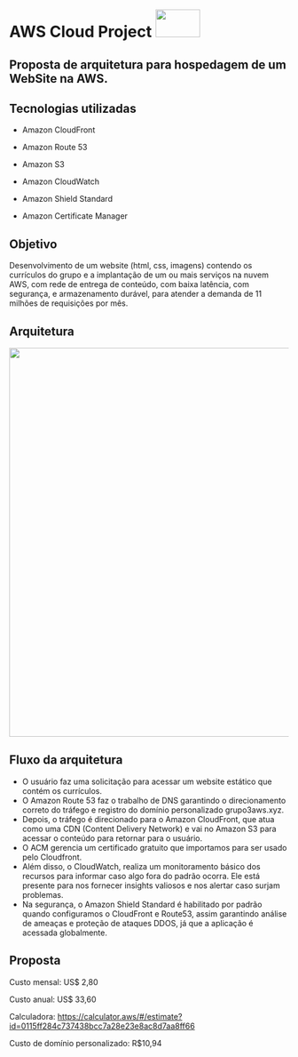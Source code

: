 # AWS Cloud Project <image src="https://user-images.githubusercontent.com/12403699/234434276-e7cdcab8-c594-47a6-8862-7645e5740a2c.png" width="80" height="50">  
  
## Proposta de arquitetura para hospedagem de um WebSite na AWS.
  
## Tecnologias utilizadas  
  
- Amazon CloudFront

- Amazon Route 53
  
- Amazon S3 
  
- Amazon CloudWatch
  
- Amazon Shield Standard  
  
- Amazon Certificate Manager  
  
## Objetivo

Desenvolvimento de um website (html, css, imagens) contendo os currículos do grupo e a implantação de um ou mais serviços na nuvem AWS, com rede de entrega de conteúdo, com baixa latência, com segurança, e armazenamento durável, para atender a demanda de 11 milhões de requisições por mês.  
  
## Arquitetura

<image src="https://github.com/deciocferreira/Cloud-Website-CV/assets/12403699/b5a2b33c-0863-42c5-9add-e58b99119e0f" width="900" height="700">
             
## Fluxo da arquitetura
-	O usuário faz uma solicitação para acessar um website estático que contém os currículos.
-	O Amazon Route 53 faz o trabalho de DNS garantindo o direcionamento correto do tráfego e registro do domínio personalizado grupo3aws.xyz.
-	Depois, o tráfego é direcionado para o Amazon CloudFront, que atua como uma CDN (Content Delivery Network) e vai no Amazon S3 para acessar o conteúdo para retornar para o usuário.
-	O ACM gerencia um certificado gratuito que importamos para ser usado pelo Cloudfront.
-	Além disso, o CloudWatch, realiza um monitoramento básico dos recursos para informar caso algo fora do padrão ocorra. Ele está presente para nos fornecer insights valiosos e nos alertar caso surjam problemas.
-	Na segurança, o Amazon Shield Standard é habilitado por padrão quando configuramos o CloudFront e Route53, assim garantindo análise de ameaças e proteção de ataques DDOS, já que a aplicação é acessada globalmente.

## Proposta
  
Custo mensal: US$ 2,80

Custo anual: US$ 33,60

Calculadora: https://calculator.aws/#/estimate?id=0115ff284c737438bcc7a28e23e8ac8d7aa8ff66

Custo de domínio personalizado: R$10,94  
